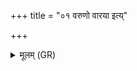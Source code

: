 +++
title = "०१ वरुणो वारया इत्य्"

+++
<details><summary>मूलम् (GR)</summary>

वरुणो वारया इत्य् एका ॥
</details>